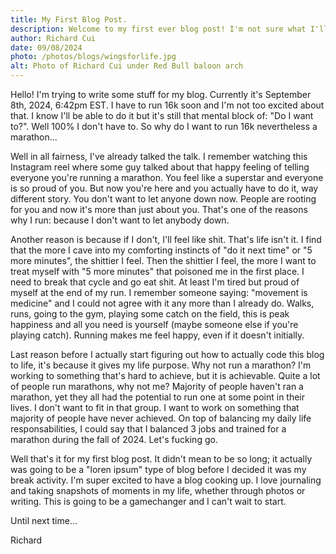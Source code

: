 ```yaml
---
title: My First Blog Post.
description: Welcome to my first ever blog post! I'm not sure what I'll be talking about but here's a little blurb of whatever I'm thinking about right now! Enjoy!
author: Richard Cui
date: 09/08/2024
photo: /photos/blogs/wingsforlife.jpg
alt: Photo of Richard Cui under Red Bull baloon arch
---
```


Hello! I'm trying to write some stuff for my blog. Currently it's September 8th, 2024, 6:42pm EST. I have to run 16k soon and I'm not too excited about that. I know I'll be able to do it but it's still that mental block of: "Do I want to?". Well 100% I don't have to. So why do I want to run 16k nevertheless a marathon... 

Well in all fairness, I've already talked the talk. I remember watching this Instagram reel where some guy talked about that happy feeling of telling everyone you're running a marathon. You feel like a superstar and everyone is so proud of you. But now you're here and you actually have to do it, way different story. You don't want to let anyone down now. People are rooting for you and now it's more than just about you. That's one of the reasons why I run: because I don't want to let anybody down.   

Another reason is because if I don't, I'll feel like shit. That's life isn't it. I find that the more I cave into my comforting instincts of "do it next time" or "5 more minutes", the shittier I feel. Then the shittier I feel, the more I want to treat myself with "5 more minutes" that poisoned me in the first place. I need to break that cycle and go eat shit. At least I'm tired but proud of myself at the end of my run. I remember someone saying: "movement is medicine" and I could not agree with it any more than I already do. Walks, runs, going to the gym, playing some catch on the field, this is peak happiness and all you need is yourself (maybe someone else if you're playing catch). Running makes me feel happy, even if it doesn't initially.

Last reason before I actually start figuring out how to actually code this blog to life, it's because it gives my life purpose. Why not run a marathon? I'm working to something that's hard to achieve, but it is achievable. Quite a lot of people run marathons, why not me? Majority of people haven't ran a marathon, yet they all had the potential to run one at some point in their lives. I don't want to fit in that group. I want to work on something that majority of people have never achieved. On top of balancing my daily life responsabilities, I could say that I balanced 3 jobs and trained for a marathon during the fall of 2024. Let's fucking go.

Well that's it for my first blog post. It didn't mean to be so long; it actually was going to be a "loren ipsum" type of blog before I decided it was my break activity. I'm super excited to have a blog cooking up. I love journaling and taking snapshots of moments in my life, whether through photos or writing. This is going to be a gamechanger and I can't wait to start. 

Until next time...

Richard